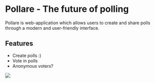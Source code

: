 # Pollare - The future of polling
Pollare is web-application which allows users to create and share polls through a modern and user-friendly interface.

## Features
* Create polls :)
* Vote in polls
* Anonymous voters?

![](http://www.plantuml.com/plantuml/png/XPDVQuCm5CNV_HHtzgKTxSDUHocDcrq5fyN9O4yID1k1c4WIAVlsY_ymphhbyPnVxhdtXXoLnbBN9NF074qr8t0HZ659d5QwAyWdvGHIv8K-hDFjwdH2vcmcRkA7A0tYwEqSN62TR665KCDjkY8vmqf1PUh2Vj-NEXmigrP4BbYLwO_cjC9SgmL42jErRRLU6_S8GPJwBtu2jB3LTvGydL4279VabgvO_MNhpoZrq-3LXrmIhAdWMO7rvAONno5WniGrmrpmxrBKoe6Ei4SOEsekPaDRjv5cB_yWpV0Bo30ChJ9SIABKNn0JEMO3ruBjeymMsAkp1VxIIOafimqlY53oOTALkWfPG9VHFjqierSd6UEktGSNTZjmxzt9B6FO0W1ZxQKIpf7mmlm6-040)
